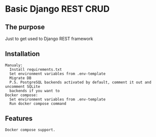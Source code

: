 # Basic Django REST CRUD

## The purpose
Just to get used to Django REST framework

## Installation
```
Manualy:
  Install requirements.txt
  Set environment variables from .env-template
  Migrate DB
  P.S. PostgreSQL backends activated by default, comment it out and uncomment SQLite
  backends if you want to
Docker compose:
  Set environment variables from .env-template
  Run docker compose command
```

## Features
```
Docker compose support.
```
